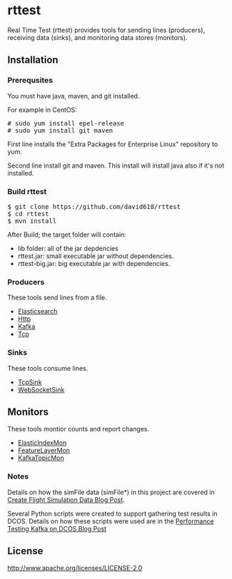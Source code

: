 # rttest

Real Time Test (rttest) provides tools for sending lines (producers), receiving data (sinks), and monitoring data stores (monitors). 

## Installation

### Prerequsites
You must have java, maven, and git installed. 

For example in CentOS:
<pre>
# sudo yum install epel-release 
# sudo yum install git maven
</pre>

First line installs the "Extra Packages for Enterprise Linux" repository to yum.

Second line install git and maven.  This install will install java also if it's not installed.

### Build rttest

<pre>
$ git clone https://github.com/david618/rttest
$ cd rttest
$ mvn install 
</pre>

After Build; the target folder will contain:
- lib folder: all of the jar depdencies
- rttest.jar: small executable jar without dependencies.
- rttest-big.jar: big executable jar with dependencies.

### Producers
These tools send lines from a file.
- [Elasticsearch](./docs/Elasticsearch.md)
- [Http](./docs/Http.md)
- [Kafka](./docs/Kafka.md)
- [Tcp](./docs/Tcp.md)

### Sinks
These tools consume lines.
- [TcpSink](./docs/TcpSink.md)
- [WebSocketSink](.docs/WebSocketSink.md)

## Monitors
These tools montior counts and report changes.
- [ElasticIndexMon](./docs/ElasticIndexMon.md)
- [FeatureLayerMon](./docs/FeatureLayerMon.md)
- [KafkaTopicMon](./docs/KafkaTopicMon.md)


### Notes

Details on how the simFile data (simFile*) in this project are covered in [Create Flight Simulation Data Blog Post](http://davidssysadminnotes.blogspot.com/2016/07/create-flight-simulation-data.html).

Several Python scripts were created to support gathering test results in DCOS.  Details on how these scripts were used are in the [Performance Testing Kafka on DCOS Blog Post](http://davidssysadminnotes.blogspot.com/2016/08/performance-testing-kafka-on-dcos.html)

## License

http://www.apache.org/licenses/LICENSE-2.0 




